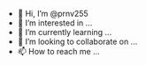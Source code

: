 - 👋 Hi, I’m @prnv255
- 👀 I’m interested in ...
- 🌱 I’m currently learning ...
- 💞️ I’m looking to collaborate on ...
- 📫 How to reach me ...

<!---
prnv255/prnv255 is a ✨ special ✨ repository because its `README.md` (this file) appears on your GitHub profile.
You can click the Preview link to take a look at your changes.
--->
